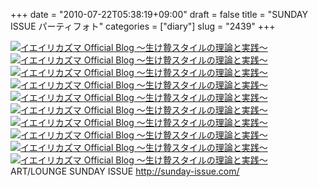 +++
date = "2010-07-22T05:38:19+09:00"
draft = false
title = "SUNDAY ISSUE パーティフォト"
categories = ["diary"]
slug = "2439"
+++

<a href="/images/ameblo/blog_import_4f7a39bb70406.jpg"><img src="/images/ameblo/blog_import_4f7a39ba7fe4a.jpg" alt="イエイリカズマ Official Blog ～生け贄スタイルの理論と実践～" /></a><a href="/images/ameblo/blog_import_4f7a39bce697c.jpg"><img src="/images/ameblo/blog_import_4f7a39bbd8475.jpg" alt="イエイリカズマ Official Blog ～生け贄スタイルの理論と実践～" /></a><a href="/images/ameblo/blog_import_4f7a39be3bf1e.jpg"><img src="/images/ameblo/blog_import_4f7a39bd41456.jpg" alt="イエイリカズマ Official Blog ～生け贄スタイルの理論と実践～" /></a><a href="/images/ameblo/blog_import_4f7a39bf60040.jpg"><img src="/images/ameblo/blog_import_4f7a39beb60a8.jpg" alt="イエイリカズマ Official Blog ～生け贄スタイルの理論と実践～" /></a><a href="/images/ameblo/blog_import_4f7a39c07e7d8.jpg"><img src="/images/ameblo/blog_import_4f7a39bfe3040.jpg" alt="イエイリカズマ Official Blog ～生け贄スタイルの理論と実践～" /></a><a href="/images/ameblo/blog_import_4f7a39c1befd6.jpg"><img src="/images/ameblo/blog_import_4f7a39c1243db.jpg" alt="イエイリカズマ Official Blog ～生け贄スタイルの理論と実践～" /></a><a href="/images/ameblo/blog_import_4f7a39c31aa11.jpg"><img src="/images/ameblo/blog_import_4f7a39c257a4e.jpg" alt="イエイリカズマ Official Blog ～生け贄スタイルの理論と実践～" /></a><a href="/images/ameblo/blog_import_4f7a39c46b32b.jpg"><img src="/images/ameblo/blog_import_4f7a39c381d5a.jpg" alt="イエイリカズマ Official Blog ～生け贄スタイルの理論と実践～" /></a><a href="/images/ameblo/blog_import_4f7a39c5a825b.jpg"><img src="/images/ameblo/blog_import_4f7a39c4e91f6.jpg" alt="イエイリカズマ Official Blog ～生け贄スタイルの理論と実践～" /></a><a href="/images/ameblo/blog_import_4f7a39c6d9bbd.jpg"><img src="/images/ameblo/blog_import_4f7a39c606702.jpg" alt="イエイリカズマ Official Blog ～生け贄スタイルの理論と実践～" /></a>
ART/LOUNGE SUNDAY ISSUE
<a href="http://sunday-issue.com/" target="_blank">http://sunday-issue.com/</a>
